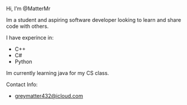 Hi, I’m @MatterMr

Im a student and aspiring software developer looking to learn and share code with others.

I have experince in:
- C++
- C#
- Python

Im currently learning java for my CS class.

Contact Info:
- greymatter432@icloud.com
